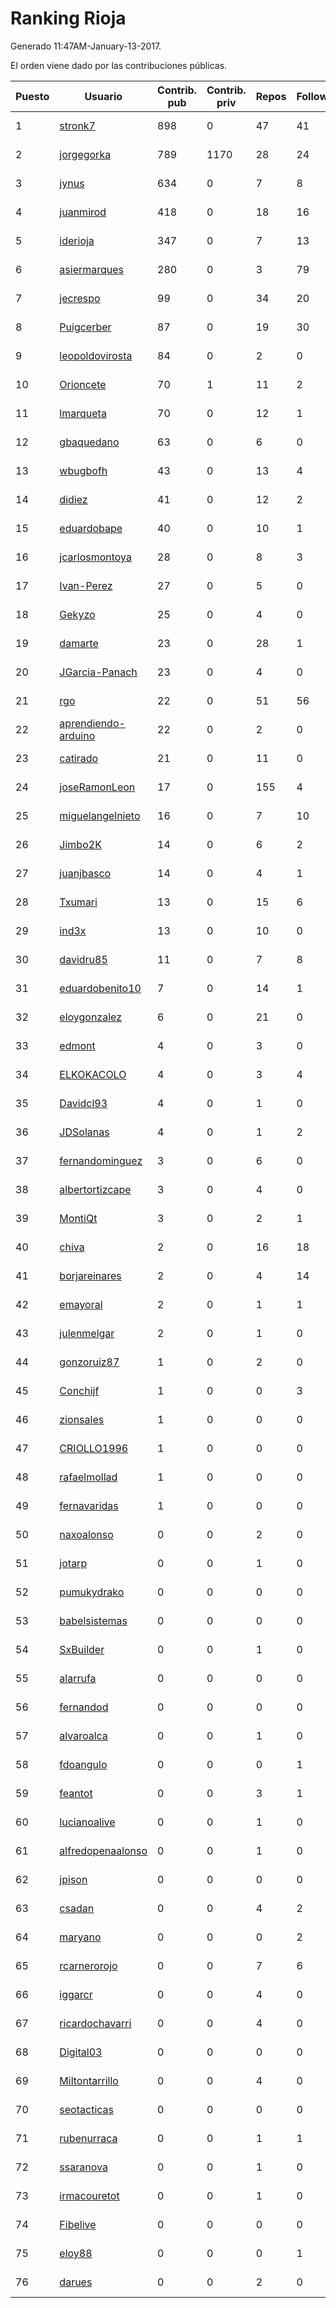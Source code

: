 # Ranking Rioja

Generado 11:47AM-January-13-2017.

El orden viene dado por las contribuciones públicas.

| Puesto   |  Usuario  | Contrib. pub | Contrib. priv |Repos| Followers | Desde |  Avatar  |
|----------|-----------|--------------|---------------|-----|-----------|-------|----------|
|1|[stronk7](https://github.com/stronk7)|898|0|47|41|2009-12-14|![stronk7](https://avatars2.githubusercontent.com/u/167147)|
|2|[jorgegorka](https://github.com/jorgegorka)|789|1170|28|24|2008-05-07|![jorgegorka](https://avatars2.githubusercontent.com/u/9585)|
|3|[jynus](https://github.com/jynus)|634|0|7|8|2014-08-28|![jynus](https://avatars0.githubusercontent.com/u/8576860)|
|4|[juanmirod](https://github.com/juanmirod)|418|0|18|16|2013-02-27|![juanmirod](https://avatars3.githubusercontent.com/u/3714422)|
|5|[iderioja](https://github.com/iderioja)|347|0|7|13|2013-07-25|![iderioja](https://avatars2.githubusercontent.com/u/5090808)|
|6|[asiermarques](https://github.com/asiermarques)|280|0|3|79|2009-11-05|![asiermarques](https://avatars1.githubusercontent.com/u/149459)|
|7|[jecrespo](https://github.com/jecrespo)|99|0|34|20|2012-03-15|![jecrespo](https://avatars3.githubusercontent.com/u/1539718)|
|8|[Puigcerber](https://github.com/Puigcerber)|87|0|19|30|2011-06-22|![Puigcerber](https://avatars3.githubusercontent.com/u/866808)|
|9|[leopoldovirosta](https://github.com/leopoldovirosta)|84|0|2|0|2015-12-03|![leopoldovirosta](https://avatars0.githubusercontent.com/u/16130491)|
|10|[Orioncete](https://github.com/Orioncete)|70|1|11|2|2016-03-12|![Orioncete](https://avatars1.githubusercontent.com/u/17803185)|
|11|[lmarqueta](https://github.com/lmarqueta)|70|0|12|1|2015-09-17|![lmarqueta](https://avatars0.githubusercontent.com/u/14338278)|
|12|[gbaquedano](https://github.com/gbaquedano)|63|0|6|0|2015-04-10|![gbaquedano](https://avatars1.githubusercontent.com/u/11883755)|
|13|[wbugbofh](https://github.com/wbugbofh)|43|0|13|4|2013-04-24|![wbugbofh](https://avatars3.githubusercontent.com/u/4250161)|
|14|[didiez](https://github.com/didiez)|41|0|12|2|2011-02-22|![didiez](https://avatars1.githubusercontent.com/u/632860)|
|15|[eduardobape](https://github.com/eduardobape)|40|0|10|1|2012-12-23|![eduardobape](https://avatars2.githubusercontent.com/u/3110718)|
|16|[jcarlosmontoya](https://github.com/jcarlosmontoya)|28|0|8|3|2014-05-23|![jcarlosmontoya](https://avatars0.githubusercontent.com/u/7680456)|
|17|[Ivan-Perez](https://github.com/Ivan-Perez)|27|0|5|0|2013-02-11|![Ivan-Perez](https://avatars2.githubusercontent.com/u/3533970)|
|18|[Gekyzo](https://github.com/Gekyzo)|25|0|4|0|2016-10-17|![Gekyzo](https://avatars3.githubusercontent.com/u/22891849)|
|19|[damarte](https://github.com/damarte)|23|0|28|1|2013-04-30|![damarte](https://avatars3.githubusercontent.com/u/4304282)|
|20|[JGarcia-Panach](https://github.com/JGarcia-Panach)|23|0|4|0|2015-07-08|![JGarcia-Panach](https://avatars1.githubusercontent.com/u/13234598)|
|21|[rgo](https://github.com/rgo)|22|0|51|56|2009-01-16|![rgo](https://avatars0.githubusercontent.com/u/47124)|
|22|[aprendiendo-arduino](https://github.com/aprendiendo-arduino)|22|0|2|0|2016-09-02|![aprendiendo-arduino](https://avatars2.githubusercontent.com/u/21957254)|
|23|[catirado](https://github.com/catirado)|21|0|11|0|2010-08-04|![catirado](https://avatars3.githubusercontent.com/u/354151)|
|24|[joseRamonLeon](https://github.com/joseRamonLeon)|17|0|155|4|2012-04-26|![joseRamonLeon](https://avatars0.githubusercontent.com/u/1682282)|
|25|[miguelangelnieto](https://github.com/miguelangelnieto)|16|0|7|10|2011-05-25|![miguelangelnieto](https://avatars3.githubusercontent.com/u/810868)|
|26|[Jimbo2K](https://github.com/Jimbo2K)|14|0|6|2|2016-03-15|![Jimbo2K](https://avatars0.githubusercontent.com/u/17853527)|
|27|[juanjbasco](https://github.com/juanjbasco)|14|0|4|1|2016-03-15|![juanjbasco](https://avatars2.githubusercontent.com/u/17853572)|
|28|[Txumari](https://github.com/Txumari)|13|0|15|6|2010-09-16|![Txumari](https://avatars0.githubusercontent.com/u/401963)|
|29|[ind3x](https://github.com/ind3x)|13|0|10|0|2010-10-25|![ind3x](https://avatars2.githubusercontent.com/u/453651)|
|30|[davidru85](https://github.com/davidru85)|11|0|7|8|2010-11-08|![davidru85](https://avatars3.githubusercontent.com/u/472324)|
|31|[eduardobenito10](https://github.com/eduardobenito10)|7|0|14|1|2011-09-06|![eduardobenito10](https://avatars0.githubusercontent.com/u/1029956)|
|32|[eloygonzalez](https://github.com/eloygonzalez)|6|0|21|0|2012-09-13|![eloygonzalez](https://avatars2.githubusercontent.com/u/2337112)|
|33|[edmont](https://github.com/edmont)|4|0|3|0|2011-08-24|![edmont](https://avatars3.githubusercontent.com/u/1001308)|
|34|[ELKOKACOLO](https://github.com/ELKOKACOLO)|4|0|3|4|2014-02-18|![ELKOKACOLO](https://avatars0.githubusercontent.com/u/6717746)|
|35|[Davidcl93](https://github.com/Davidcl93)|4|0|1|0|2016-03-14|![Davidcl93](https://avatars3.githubusercontent.com/u/17833722)|
|36|[JDSolanas](https://github.com/JDSolanas)|4|0|1|2|2016-09-10|![JDSolanas](https://avatars1.githubusercontent.com/u/22116282)|
|37|[fernandominguez](https://github.com/fernandominguez)|3|0|6|0|2012-04-16|![fernandominguez](https://avatars3.githubusercontent.com/u/1650065)|
|38|[albertortizcape](https://github.com/albertortizcape)|3|0|4|0|2013-01-19|![albertortizcape](https://avatars0.githubusercontent.com/u/3315106)|
|39|[MontiQt](https://github.com/MontiQt)|3|0|2|1|2014-03-07|![MontiQt](https://avatars3.githubusercontent.com/u/6886845)|
|40|[chiva](https://github.com/chiva)|2|0|16|18|2010-06-15|![chiva](https://avatars0.githubusercontent.com/u/305333)|
|41|[borjareinares](https://github.com/borjareinares)|2|0|4|14|2011-01-26|![borjareinares](https://avatars2.githubusercontent.com/u/584645)|
|42|[emayoral](https://github.com/emayoral)|2|0|1|1|2012-12-28|![emayoral](https://avatars3.githubusercontent.com/u/3143634)|
|43|[julenmelgar](https://github.com/julenmelgar)|2|0|1|0|2014-09-29|![julenmelgar](https://avatars3.githubusercontent.com/u/8962535)|
|44|[gonzoruiz87](https://github.com/gonzoruiz87)|1|0|2|0|2015-10-27|![gonzoruiz87](https://avatars2.githubusercontent.com/u/15348765)|
|45|[Conchijf](https://github.com/Conchijf)|1|0|0|3|2016-04-06|![Conchijf](https://avatars0.githubusercontent.com/u/18305450)|
|46|[zionsales](https://github.com/zionsales)|1|0|0|0|2016-07-25|![zionsales](https://avatars2.githubusercontent.com/u/20651509)|
|47|[CRIOLLO1996](https://github.com/CRIOLLO1996)|1|0|0|0|2016-03-27|![CRIOLLO1996](https://avatars0.githubusercontent.com/u/18100717)|
|48|[rafaelmollad](https://github.com/rafaelmollad)|1|0|0|0|2016-04-07|![rafaelmollad](https://avatars0.githubusercontent.com/u/18337656)|
|49|[fernavaridas](https://github.com/fernavaridas)|1|0|0|0|2016-12-13|![fernavaridas](https://avatars3.githubusercontent.com/u/24547594)|
|50|[naxoalonso](https://github.com/naxoalonso)|0|0|2|0|2011-08-11|![naxoalonso](https://avatars2.githubusercontent.com/u/974830)|
|51|[jotarp](https://github.com/jotarp)|0|0|1|0|2012-02-08|![jotarp](https://avatars0.githubusercontent.com/u/1421034)|
|52|[pumukydrako](https://github.com/pumukydrako)|0|0|0|0|2012-04-02|![pumukydrako](https://avatars1.githubusercontent.com/u/1596976)|
|53|[babelsistemas](https://github.com/babelsistemas)|0|0|0|0|2012-07-11|![babelsistemas](https://avatars1.githubusercontent.com/u/1954631)|
|54|[SxBuilder](https://github.com/SxBuilder)|0|0|1|0|2012-07-17|![SxBuilder](https://avatars2.githubusercontent.com/u/1994503)|
|55|[alarrufa](https://github.com/alarrufa)|0|0|0|0|2012-08-04|![alarrufa](https://avatars2.githubusercontent.com/u/2092331)|
|56|[fernandod](https://github.com/fernandod)|0|0|0|0|2012-12-03|![fernandod](https://avatars0.githubusercontent.com/u/2955841)|
|57|[alvaroalca](https://github.com/alvaroalca)|0|0|1|0|2012-11-19|![alvaroalca](https://avatars0.githubusercontent.com/u/2835306)|
|58|[fdoangulo](https://github.com/fdoangulo)|0|0|0|1|2013-01-16|![fdoangulo](https://avatars0.githubusercontent.com/u/3289899)|
|59|[feantot](https://github.com/feantot)|0|0|3|1|2013-06-03|![feantot](https://avatars1.githubusercontent.com/u/4599973)|
|60|[lucianoalive](https://github.com/lucianoalive)|0|0|1|0|2013-06-11|![lucianoalive](https://avatars1.githubusercontent.com/u/4670884)|
|61|[alfredopenaalonso](https://github.com/alfredopenaalonso)|0|0|1|0|2013-09-11|![alfredopenaalonso](https://avatars3.githubusercontent.com/u/5436538)|
|62|[jpison](https://github.com/jpison)|0|0|0|0|2013-12-02|![jpison](https://avatars1.githubusercontent.com/u/6088471)|
|63|[csadan](https://github.com/csadan)|0|0|4|2|2014-01-21|![csadan](https://avatars1.githubusercontent.com/u/6459730)|
|64|[maryano](https://github.com/maryano)|0|0|0|2|2014-02-18|![maryano](https://avatars1.githubusercontent.com/u/6717699)|
|65|[rcarnerorojo](https://github.com/rcarnerorojo)|0|0|7|6|2014-04-17|![rcarnerorojo](https://avatars1.githubusercontent.com/u/7326722)|
|66|[iggarcr](https://github.com/iggarcr)|0|0|4|0|2014-04-19|![iggarcr](https://avatars3.githubusercontent.com/u/7347950)|
|67|[ricardochavarri](https://github.com/ricardochavarri)|0|0|4|0|2014-04-04|![ricardochavarri](https://avatars0.githubusercontent.com/u/7160876)|
|68|[Digital03](https://github.com/Digital03)|0|0|0|0|2014-06-15|![Digital03](https://avatars0.githubusercontent.com/u/7895112)|
|69|[Miltontarrillo](https://github.com/Miltontarrillo)|0|0|4|0|2014-06-16|![Miltontarrillo](https://avatars1.githubusercontent.com/u/7906936)|
|70|[seotacticas](https://github.com/seotacticas)|0|0|0|0|2014-07-14|![seotacticas](https://avatars1.githubusercontent.com/u/8160367)|
|71|[rubenurraca](https://github.com/rubenurraca)|0|0|1|1|2014-09-24|![rubenurraca](https://avatars0.githubusercontent.com/u/8905266)|
|72|[ssaranova](https://github.com/ssaranova)|0|0|1|0|2014-07-22|![ssaranova](https://avatars0.githubusercontent.com/u/8234666)|
|73|[irmacouretot](https://github.com/irmacouretot)|0|0|1|0|2014-11-03|![irmacouretot](https://avatars3.githubusercontent.com/u/9531524)|
|74|[Fibelive](https://github.com/Fibelive)|0|0|0|0|2014-12-22|![Fibelive](https://avatars1.githubusercontent.com/u/10264875)|
|75|[eloy88](https://github.com/eloy88)|0|0|0|1|2015-04-13|![eloy88](https://avatars2.githubusercontent.com/u/11932152)|
|76|[darues](https://github.com/darues)|0|0|2|0|2015-08-28|![darues](https://avatars0.githubusercontent.com/u/14011064)|

